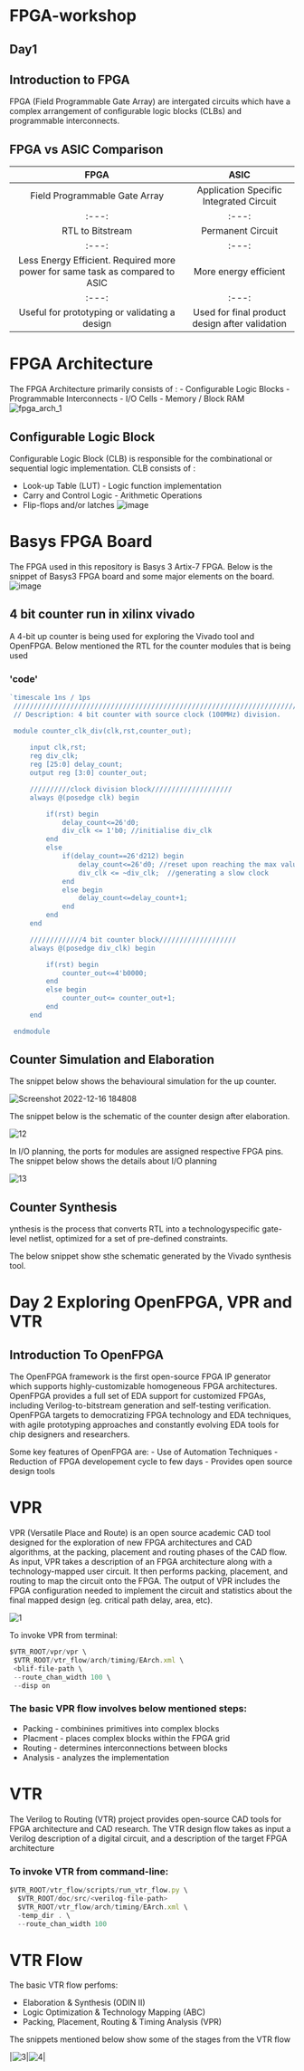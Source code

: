 # FPGA-workshop
## Day1

## Introduction to FPGA

FPGA (Field Programmable Gate Array) are intergated circuits which have a complex arrangement of configurable logic blocks (CLBs) and programmable interconnects.

## FPGA vs ASIC Comparison

|FPGA|ASIC|
|:---:|:---:|
|Field Programmable Gate Array|Application Specific Integrated Circuit|
|:---:|:---:|
|RTL to Bitstream|Permanent Circuit|
|:---:|:---:|
|Less Energy Efficient. Required more power for same task as compared to ASIC|More energy efficient|
|:---:|:---:|
|Useful for prototyping or validating a design|Used for final product design after validation|
# FPGA Architecture
The FPGA Architecture primarily consists of : - Configurable Logic Blocks - Programmable Interconnects - I/O Cells - Memory / Block RAM
![fpga_arch_1](https://user-images.githubusercontent.com/120499567/208094795-c7714e05-9cfe-47f4-8a1b-7c5b5a097643.png)
## Configurable Logic Block
Configurable Logic Block (CLB) is responsible for the combinational or sequential logic implementation. CLB consists of :
- Look-up Table (LUT) - Logic function implementation
- Carry and Control Logic - Arithmetic Operations
- Flip-flops and/or latches
![image](https://user-images.githubusercontent.com/120499567/208095849-ba631d7a-d2fc-430c-8462-a5fede5b51ba.png)
# Basys FPGA Board
The FPGA used in this repository is Basys 3 Artix-7 FPGA. Below is the snippet of Basys3 FPGA board and some major elements on the board.
![image](https://user-images.githubusercontent.com/120499567/208096167-dbca734b-b301-4553-95b2-3bc191be0fdd.png)
## 4 bit counter run in xilinx vivado 
A 4-bit up counter is being used for exploring the Vivado tool and OpenFPGA. Below mentioned the RTL for the counter modules that is being used
### 'code'
``` js
`timescale 1ns / 1ps
 //////////////////////////////////////////////////////////////////////////////////
 // Description: 4 bit counter with source clock (100MHz) division.

 module counter_clk_div(clk,rst,counter_out);
     
     input clk,rst;
     reg div_clk;
     reg [25:0] delay_count;
     output reg [3:0] counter_out;

     //////////clock division block////////////////////
     always @(posedge clk) begin

         if(rst) begin
             delay_count<=26'd0;
             div_clk <= 1'b0; //initialise div_clk
         end
         else
             if(delay_count==26'd212) begin
                 delay_count<=26'd0; //reset upon reaching the max value
                 div_clk <= ~div_clk;  //generating a slow clock
             end
             else begin
                 delay_count<=delay_count+1;
             end
         end
     end

     /////////////4 bit counter block///////////////////
     always @(posedge div_clk) begin

         if(rst) begin
             counter_out<=4'b0000;
         end
         else begin
             counter_out<= counter_out+1;
         end
     end

 endmodule 
 ```
 ## Counter Simulation and Elaboration
 The snippet below shows the behavioural simulation for the up counter.
 
 ![Screenshot 2022-12-16 184808](https://user-images.githubusercontent.com/120499567/208107350-b6d90214-85c0-4765-a8d3-1ff3aa6c650d.png)
 
The snippet below is the schematic of the counter design after elaboration.

![12](https://user-images.githubusercontent.com/120499567/208107553-9804c3ba-c935-4dbb-9177-eabd19d34ab7.png)

In I/O planning, the ports for modules are assigned respective FPGA pins. The snippet below shows the details about I/O planning

![13](https://user-images.githubusercontent.com/120499567/208107813-b60a87f7-74fb-427a-ab1c-547c6ae074c7.png)

## Counter Synthesis
ynthesis is the process that converts RTL into a technologyspecific gate-level netlist, optimized for a set of pre-defined constraints.

The below snippet show sthe schematic generated by the Vivado synthesis tool.




# Day 2 Exploring OpenFPGA, VPR and VTR

## Introduction To OpenFPGA

The OpenFPGA framework is the first open-source FPGA IP generator which supports highly-customizable homogeneous FPGA architectures. OpenFPGA provides a full set of EDA support for customized FPGAs, including Verilog-to-bitstream generation and self-testing verification. OpenFPGA targets to democratizing FPGA technology and EDA techniques, with agile prototyping approaches and constantly evolving EDA tools for chip designers and researchers.

Some key features of OpenFPGA are: - Use of Automation Techniques - Reduction of FPGA developement cycle to few days - Provides open source design tools


# VPR

VPR (Versatile Place and Route) is an open source academic CAD tool designed for the exploration of new FPGA architectures and CAD algorithms, at the packing, placement and routing phases of the CAD flow. As input, VPR takes a description of an FPGA architecture along with a technology-mapped user circuit. It then performs packing, placement, and routing to map the circuit onto the FPGA. The output of VPR includes the FPGA configuration needed to implement the circuit and statistics about the final mapped design (eg. critical path delay, area, etc).

![1](https://user-images.githubusercontent.com/120499567/208111957-8559ee0c-55da-4cc5-9ccc-8035fc3cbf63.png)

To invoke VPR from terminal:

``` js
$VTR_ROOT/vpr/vpr \
 $VTR_ROOT/vtr_flow/arch/timing/EArch.xml \
 <blif-file-path \
 --route_chan_width 100 \
 --disp on
 ```
 
### The basic VPR flow involves below mentioned steps:

- Packing - combinines primitives into complex blocks
- Placment - places complex blocks within the FPGA grid
- Routing - determines interconnections between blocks
- Analysis - analyzes the implementation

# VTR

The Verilog to Routing (VTR) project provides open-source CAD tools for FPGA architecture and CAD research. The VTR design flow takes as input a Verilog description of a digital circuit, and a description of the target FPGA architecture

### To invoke VTR from command-line:

``` js
$VTR_ROOT/vtr_flow/scripts/run_vtr_flow.py \ 
  $VTR_ROOT/doc/src/<verilog-file-path>
  $VTR_ROOT/vtr_flow/arch/timing/EArch.xml \
  -temp_dir . \
  --route_chan_width 100 
  ```
  
  # VTR Flow
  
  The basic VTR flow perfoms:
  
  - Elaboration & Synthesis (ODIN II)
  - Logic Optimization & Technology Mapping (ABC)
  - Packing, Placement, Routing & Timing Analysis (VPR)
  
  The snippets mentioned below show some of the stages from the VTR flow
  
 |![3](https://user-images.githubusercontent.com/120499567/208122727-21d023a3-5ac6-41f0-9157-3def64172de6.png)|![4](https://user-images.githubusercontent.com/120499567/208123121-e440bc63-31a3-4cbf-9b4a-3e8696970c21.png)|


  
  
  

